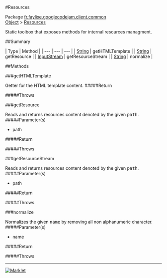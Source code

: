 #Resources

Package [fr.faylixe.googlecodejam.client.common](README.md)<br>
[Object](../../../../java/lang/Object.md) > [Resources](Resources.md)

<p>Static toolbox that exposes methods for internal resources managment.</p>

##Summary


| Type | Method |
| --- | --- | --- |
| [String](../../../../java/lang/String.md) | getHTMLTemplate |
| [String](../../../../java/lang/String.md) | getResource |
| [InputStream](../../../../java/io/InputStream.md) | getResourceStream |
| [String](../../../../java/lang/String.md) | normalize |

##Methods

###getHTMLTemplate


Getter for the HTML template content.
#####Return


#####Throws


###getResource


Reads and returns resources content denoted by the
 given <tt>path</tt>.
#####Parameter(s)


* path

#####Return


#####Throws


###getResourceStream


Reads and returns resources content denoted by the
 given <tt>path</tt>.
#####Parameter(s)


* path

#####Return


#####Throws


###normalize


Normalizes the given <tt>name</tt> by removing
 all non alphanumeric character.
#####Parameter(s)


* name

#####Return


#####Throws


---
[![Marklet](https://img.shields.io/badge/Generated%20by-Marklet-green.svg)](https://github.com/Faylixe/marklet)